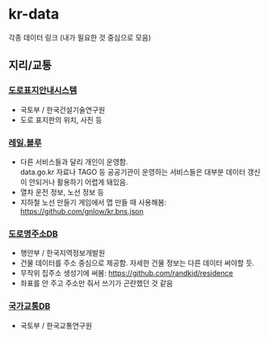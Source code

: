 # kr-data
각종 데이터 링크 (내가 필요한 것 중심으로 모음)
## 지리/교통
### [도로표지안내시스템](http://www.roadsign.go.kr)
- 국토부 / 한국건설기술연구원
- 도로 표지판의 위치, 사진 등
### [레일.블루](https://rail.blue)
- 다른 서비스들과 달리 개인이 운영함.  
  data.go.kr 자료나 TAGO 등 공공기관이 운영하는 서비스들은 대부분 데이터 갱신이 안되거나 활용하기 어렵게 돼있음.
- 열차 운전 정보, 노선 정보 등
- 지하철 노선 만들기 게임에서 맵 만들 때 사용해봄: https://github.com/gnlow/kr.bns.json
### [도로명주소DB](https://www.juso.go.kr/addrlink/main.do)
- 행안부 / 한국지역정보개발원
- 건물 데이터를 주소 중심으로 제공함. 자세한 건물 정보는 다른 데이터 써야할 듯.
- 무작위 집주소 생성기에 써봄: https://github.com/randkid/residence
- 좌표를 안 주고 주소만 줘서 쓰기가 곤란했던 것 같음
### [국가교통DB](https://www.ktdb.go.kr/)
- 국토부 / 한국교통연구원
